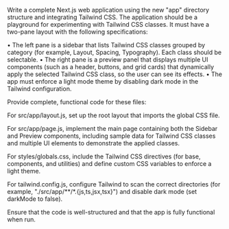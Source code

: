 Write a complete Next.js web application using the new "app" directory structure and integrating Tailwind CSS. The application should be a playground for experimenting with Tailwind CSS classes. It must have a two-pane layout with the following specifications:

• The left pane is a sidebar that lists Tailwind CSS classes grouped by category (for example, Layout, Spacing, Typography). Each class should be selectable. 
• The right pane is a preview panel that displays multiple UI components (such as a header, buttons, and grid cards) that dynamically apply the selected Tailwind CSS class, so the user can see its effects.
• The app must enforce a light mode theme by disabling dark mode in the Tailwind configuration.

Provide complete, functional code for these files:

For src/app/layout.js, set up the root layout that imports the global CSS file.

For src/app/page.js, implement the main page containing both the Sidebar and Preview components, including sample data for Tailwind CSS classes and multiple UI elements to demonstrate the applied classes.

For styles/globals.css, include the Tailwind CSS directives (for base, components, and utilities) and define custom CSS variables to enforce a light theme.

For tailwind.config.js, configure Tailwind to scan the correct directories (for example, "./src/app/**/*.{js,ts,jsx,tsx}") and disable dark mode (set darkMode to false).

Ensure that the code is well-structured and that the app is fully functional when run. 
